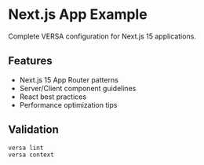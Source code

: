 # Next.js App Example

Complete VERSA configuration for Next.js 15 applications.

## Features

- Next.js 15 App Router patterns
- Server/Client component guidelines
- React best practices
- Performance optimization tips

## Validation

```bash
versa lint
versa context
```
